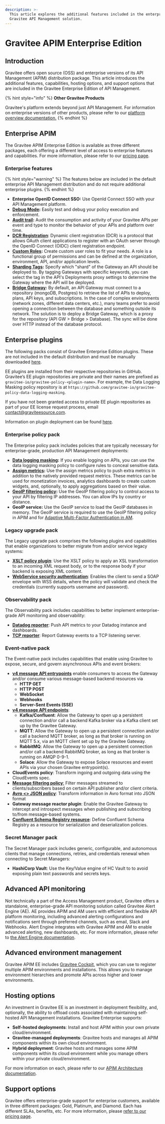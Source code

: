 ```yaml
---
description: >-
  This article explores the additional features included in the enterprise
  Gravitee API Management solution.
---
```


# Gravitee APIM Enterprise Edition

## Introduction

Gravitee offers open source (OSS) and enterprise versions of its API Management (APIM) distribution package. This article introduces the additional features, capabilities, hosting options, and support options that are included in the Gravitee Enterprise Edition of API Management.​

{% hint style="info" %}
**Other Gravitee Products**

Gravitee's platform extends beyond just API Management. For information on enterprise versions of other products, please refer to our [platform overview documentation.](https://documentation.gravitee.io/platform-overview/gravitee-essentials/gravitee-offerings-ce-vs-ee)
{% endhint %}

## Enterprise APIM

The Gravitee APIM Enterprise Edition is available as three different packages, each offering a different level of access to enterprise features and capabilities. For more information, please refer to our [pricing page](https://www.gravitee.io/pricing).

### Enterprise features

{% hint style="warning" %}
The features below are included in the default enterprise API Management distribution and do not require additional enterprise plugins.
{% endhint %}

* **Enterprise OpenID Connect SSO:** Use OpenId Connect SSO with your API Management platform.
* [**Debug Mode**](../../guides/policy-design/v2-api-policy-design-studio.md#debug-mode)**:** Easily test and debug your policy execution and enforcement.
* [**Audit trail**](../../guides/api-measurement-tracking-and-analytics/#the-audit-trail)**:** Audit the consumption and activity of your Gravitee APIs per event and type to monitor the behavior of your APIs and platform over time.
* [**DCR Registration**](../../guides/api-exposure-plans-applications-and-subscriptions/plans-1.md#dynamic-client-registration-provider): Dynamic client registration (DCR) is a protocol that allows OAuth client applications to register with an OAuth server through the OpenID Connect (OIDC) client registration endpoint.
* [**Custom Roles**](../../guides/administration/user-management-and-permissions.md#roles)**:** Create custom user roles to fit your needs. A role is a functional group of permissions and can be defined at the organization, environment, API, and/or application levels.
* [**Sharding Tags**](../../getting-started/configuration/the-gravitee-api-gateway/configure-sharding-tags-for-your-gravitee-api-gateways.md)**:** Specify which "shard" of the Gateway an API should be deployed to. By tagging Gateways with specific keywords, you can select the tag in the API's Deployments proxy settings to determine the Gateway where the API will be deployed.
* [**Bridge Gateway**](../../getting-started/hybrid-deployment/#bridge-gateways)**:** By default, an API Gateway must connect to a repository (mongoDB, Postgres) to retrieve the list of APIs to deploy, plans, API keys, and subscriptions. In the case of complex environments (network zones, different data centers, etc.), many teams prefer to avoid opening a connection between the database and something outside its network. The solution is to deploy a Bridge Gateway, which is a proxy for the repository (API GW > Bridge > Database). The sync will be done over HTTP instead of the database protocol.

## Enterprise plugins

The following packs consist of Gravitee Enterprise Edition plugins. These are not included in the default distribution and must be manually downloaded [here](https://download.gravitee.io/).&#x20;

EE plugins are installed from their respective repositories in GitHub. Gravitee’s EE plugin repositories are private and their names are prefixed as `gravitee-io/gravitee-policy-<plugin-name>`. For example, the Data Logging Masking policy repository is at `https://github.com/gravitee-io/gravitee-policy-data-logging-masking`.&#x20;

If you have not been granted access to private EE plugin repositories as part of your EE license request process, email [contact@graviteesource.com](mailto:contact@graviteesource.com).

Information on plugin deployment can be found [here](../plugins.md#deployment).

### Enterprise policy pack

The Enterprise policy pack includes policies that are typically necessary for enterprise-grade, production API Management deployments:

* [**Data logging masking**](../../reference/policy-reference/data-logging-masking.md)**:** If you enable logging on APIs, you can use the data logging masking policy to configure rules to conceal sensitive data.
* [**Assign metrics**](../../reference/policy-reference/assign-metrics.md)**:** Use the assign metrics policy to push extra metrics in addition to the natively provided request metrics. These metrics can be used for monetization invoices, analytics dashboards to create custom widgets, and, optionally, to apply aggregations based on their value.
* [**GeoIP filtering policy**](../../reference/policy-reference/geoip-filtering.md)**:** Use the GeoIP filtering policy to control access to your API by filtering IP addresses. You can allow IPs by country or distance.
* **GeoIP service:** Use the GeoIP service to load the GeoIP databases in memory. The GeoIP service is required to use the GeoIP filtering policy in APIM and for [Adaptive Multi-Factor Authentication in AM](https://documentation.gravitee.io/am).

### Legacy upgrade pack

The Legacy upgrade pack comprises the following plugins and capabilities that enable organizations to better migrate from and/or service legacy systems:

* [**XSLT policy plugin**](https://app.gitbook.com/o/8qli0UVuPJ39JJdq9ebZ/s/ZOkrVhrgwaygGUoFNHRF/\~/changes/1120/reference/policy-reference/template-policy-rework-structure-35): Use the XSLT policy to apply an XSL transformation to an incoming XML request body, or to the response body if your backend is exposing XML content.
* [**WebService security authentication**](../../reference/policy-reference/ws-security-authentication.md): Enables the client to send a SOAP envelope with WSS details, where the policy will validate and check the credentials (currently supports username and password).

### Observability pack

The Observability pack includes capabilities to better implement enterprise-grade API monitoring and observability:

* [**Datadog reporter**](../../getting-started/configuration/configure-reporters/#datadog-reporter): Push API metrics to your Datadog instance and dashboards.
* [**TCP reporter**](../../getting-started/configuration/configure-reporters/#tcp-reporter): Report Gateway events to a TCP listening server.

### Event-native pack

The Event-native pack includes capabilities that enable using Gravitee to expose, secure, and govern asynchronous APIs and event brokers:

* [**v4 message API entrypoints**](../../guides/create-apis/how-to/v4-api-creation-wizard.md#step-2-entrypoints) enable consumers to access the Gateway and/or consume various message-based backend resources via
  * **HTTP GET**
  * **HTTP POST**
  * **WebSocket**
  * **Webhooks**
  * **Server-Sent Events (SSE)**
* [**v4 message API endpoints**](../../guides/create-apis/how-to/v4-api-creation-wizard.md#introspect-messages-from-event-driven-backend-endpoints):
  * **Kafka/Confluent**: Allow the Gateway to open up a persistent connection and/or call a backend Kafka broker via a Kafka client set up by the Gravitee Gateway.
  * **MQTT**: Allow the Gateway to open up a persistent connection and/or call a backend MQTT broker, as long as that broker is running on MQTT 5.x, via an MQTT client set up by the Gravitee Gateway.
  * **RabbitMQ**: Allow the Gateway to open up a persistent connection and/or call a backend RabbitMQ broker, as long as that broker is running on AMQP 0-9-1.
  * **Solace**: Allow the Gateway to expose Solace resources and event APIs via your chosen Gravitee entrypoint(s).
* **CloudEvents policy**: Transform ingoing and outgoing data using the CloudEvents spec.
* [**Message filtering policy**:](../../reference/policy-reference/message-filtering.md) Filter messages streamed to clients/subscribers based on certain API publisher and/or client criteria.
* [**Avro <> JSON policy**](../../reference/policy-reference/avro-json.md): Transform information in Avro format into JSON format
* **Gateway message reactor plugin**: Enable the Gravitee Gateway to intercept and introspect messages when publishing and subscribing to/from message-based systems.
* [**Confluent Schema Registry resource**](../../guides/api-configuration/resources.md#confluent-schema-registry): Define Confluent Schema Registry as a resource for serialization and deserialization policies.

### Secret Manager pack

The Secret Manager pack includes generic, configurable, and autonomous clients that manage connections, retries, and credentials renewal when connecting to Secret Managers:

* **HashiCorp Vault**: Use the Key/Value engine of HC Vault to to avoid exposing plain text passwords and secrets keys.

## Advanced API monitoring

Not technically a part of the Access Management product, Gravitee offers a standalone, enterprise-grade API monitoring solution called Gravitee Alert Engine (AE). AE provides APIM and AM users with efficient and flexible API platform monitoring, including advanced alerting configurations and notifications sent through preferred channels, such as email, Slack and Webhooks. Alert Engine integrates with Gravitee APIM and AM to enable advanced alerting, new dashboards, etc. For more information, please refer to [the Alert Engine documentation](https://documentation.gravitee.io/ae/overview/introduction-to-gravitee-alert-engine).

## Advanced environment management

Gravitee APIM EE includes [Gravitee Cockpit](https://documentation.gravitee.io/gravitee-cloud), which you can use to register multiple APIM environments and installations. This allows you to manage environment hierarchies and promote APIs across higher and lower environments.

## Hosting options

An investment in Gravitee EE is an investment in deployment flexibility, and, optionally, the ability to offload costs associated with maintaining self-hosted API Management installations. Gravitee Enterprise supports:

* **Self-hosted deployments**: Install and host APIM within your own private cloud/environment.
* **Gravitee-managed deployments**: Gravitee hosts and manages all APIM components within its own cloud environment.
* **Hybrid deployment**: Gravitee hosts and manages some APIM components within its cloud environment while you manage others within your private cloud/environment.

For more information on each, please refer to our [APIM Architecture documentation](../apim-architecture.md).

## Support options

Gravitee offers enterprise-grade support for enterprise customers, available in three different packages: Gold, Platinum, and Diamond. Each has different SLAs, benefits, etc. For more information, please [refer to our pricing page](https://www.gravitee.io/pricing).
